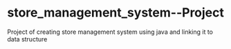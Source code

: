 # store_management_system--Project
Project of creating store management system using java and linking it to data structure
